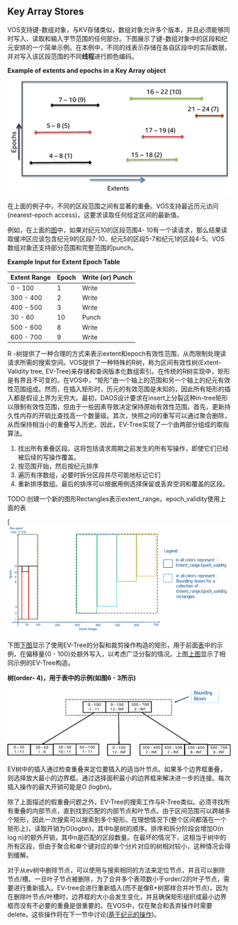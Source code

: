 ## Key Array Stores

VOS支持键-数组对象，与KV存储类似，数组对象允许多个版本，并且必须能够同时写入、读取和输入字节范围的任何部分。下图展示了键-数组对象中的区段和纪元安排的一个简单示例。在本例中，不同的线表示存储在各自区段中的实际数据，并对写入该区段范围的不同**线程**进行颜色编码。

**Example of extents and epochs in a Key Array object**

[![../../docs/graph/Fig_012.png](assets/Fig_012.png)](https://github.com/daos-stack/daos/blob/master/docs/graph/Fig_012.png)



在上面的例子中，不同的区段范围之间有显著的重叠。VOS支持最近历元访问(nearest-epoch access)，这要求读取任何给定区间的最新值。

例如，在上面的[图](https://github.com/daos-stack/daos/tree/master/src/vos#7f)中，如果对纪元10的区段范围4- 10有一个读请求，那么结果读取缓冲区应该包含纪元9的区段7-10、纪元5的区段5-7和纪元1的区段4-5。VOS数组对象还支持部分范围和完整范围的punch。

**Example Input for Extent Epoch Table**

| Extent Range | Epoch | Write (or) Punch |
| ------------ | ----- | ---------------- |
| 0 - 100      | 1     | Write            |
| 300 - 400    | 2     | Write            |
| 400 - 500    | 3     | Write            |
| 30 - 60      | 10    | Punch            |
| 500 - 600    | 8     | Write            |
| 600 - 700    | 9     | Write            |



R -树提供了一种合理的方式来表示extent和epoch有效性范围，从而限制处理读请求所需的搜索空间。VOS提供了一种特殊的R树，称为区间有效性树(Extent-Validity tree, EV-Tree)来存储和查询版本化数组索引。在传统的R树实现中，矩形是有界且不可变的。在VOS中，“矩形”由一个轴上的范围和另一个轴上的纪元有效性范围组成。然而，在插入矩形时，历元的有效范围是未知的，因此所有矩形的插入都是假设上界为无穷大。最初，DAOS设计要求在insert上分裂这种in-tree矩形以限制有效性范围，但由于一些因素导致决定保持原始有效性范围。首先，更新持久性内存的开销比查找高一个数量级。其次，快照之间的重写可以通过聚合删除，从而保持相当小的重叠写入历史。因此，EV-Tree实现了一个由两部分组成的取指算法。

1. 找出所有重叠区段。这将包括请求周期之前发生的所有写操作，即使它们已经被后续的写操作覆盖。
2. 按范围开始，然后按纪元排序
3. 遍历有序数组，必要时拆分区段并尽可能地标记它们
4. 重新排序数组。最后的排序可以根据用例选择保留或丢弃空洞和覆盖的区段。

TODO:创建一个新的图形Rectangles表示extent_range。epoch_validity使用上面的表

[![../../docs/graph/Fig_016.png](assets/Fig_016.png)

下图[下图](https://github.com/daos-stack/daos/blob/master/src/vos/7l)显示了使用EV-Tree的分裂和裁剪操作构造的矩形，用于前面[表](https://github.com/daos-stack/daos/tree/master/src/vos#7g)中的示例，在偏移量{0 - 100}处额外写入，以考虑广泛分裂的情况。上图[上图](https://github.com/daos-stack/daos/tree/master/src/vos#7k)显示了相同示例的EV-Tree构造。

**树(order- 4)，用于表中的示例(如图6 - 3所示)**

![../../docs/graph/Fig_017.png](assets/Fig_017.png)

EV树中的插入通过检查重叠来定位要插入的适当叶节点。如果多个边界框重叠，则选择放大最小的边界框。通过选择面积最小的边界框来解决进一步的连接。每次插入操作的最大开销可能是O (logbn)。

除了上面描述的假重叠问题之外，EV-Tree的搜索工作与R-Tree类似。必须寻找所有重叠的内部节点，直到找到匹配的内部节点和叶节点。由于区间范围可以跨越多个矩形，因此一次搜索可以搜索到多个矩形。在理想情况下(整个区间都落在一个矩形上)，读取开销为O(logbn)，其中b是树的顺序。排序和拆分阶段会增加O(n log n)的额外开销，其中n是匹配的区段数量。在最坏的情况下，这相当于树中的所有区段，但由于聚合和单个键对应的单个分片对应的树相对较小，这种情况会得到缓解。

对于从ev树中删除节点，可以使用与搜索相同的方法来定位节点，并且可以删除节点/槽。一旦叶子节点被删除，为了合并多个表项数小于order/2的叶子节点，需要进行重新插入。EV-tree会进行重新插入(而不是像B+树那样合并叶节点)，因为在删除叶节点/叶槽时，边界框的大小会发生变化，并且确保矩形组织成最小边界框而没有不必要的重叠是很重要的。在VOS中，仅在聚合和丢弃操作时需要delete。这些操作将在下一节中讨论([基于纪元的操作](https://github.com/daos-stack/daos/tree/master/src/vos#74))。